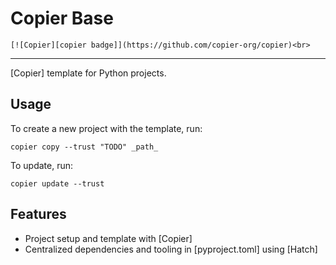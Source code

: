 # Copier Base
<!-- badges-begin -->
    [![Copier][copier badge]](https://github.com/copier-org/copier)<br>

<!-- badges-end -->

---
[Copier] template for Python projects. 

## Usage

To create a new project with the template, run:

```shell
copier copy --trust "TODO" _path_
```

To update, run:
```shell
copier update --trust
```

## Features
<!-- features-begin -->
- Project setup and template with [Copier]
- Centralized dependencies and tooling in [pyproject.toml] using [Hatch]

<!-- features-end -->

